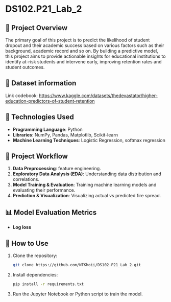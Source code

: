 # DS102.P21_Lab_2
## 📌 Project Overview
The primary goal of this project is to predict the likelihood of student dropout and their academic success based on various factors such as their background, academic record and so on. By building a predictive model, this project aims to provide actionable insights for educational institutions to identify at-risk students and intervene early, improving retention rates and student outcomes.

## 📂 Dataset information
 Link codebook: https://www.kaggle.com/datasets/thedevastator/higher-education-predictors-of-student-retention

## 🔧 Technologies Used
- **Programming Language**: Python
- **Libraries**: NumPy, Pandas, Matplotlib, Scikit-learn
- **Machine Learning Techniques**: Logistic Regression, softmax regression 

## 🚀 Project Workflow
1. **Data Preprocessing**: feature engineering.
2. **Exploratory Data Analysis (EDA)**: Understanding data distribution and correlations.
3. **Model Training & Evaluation**: Training machine learning models and evaluating their performance.
4. **Prediction & Visualization**: Visualizing actual vs predicted fire spread.

## 📊 Model Evaluation Metrics
- **Log loss**

## 📎 How to Use
1. Clone the repository:
   ```bash
   git clone https://github.com/NTKhoii/DS102.P21_Lab_2.git
   ```
2. Install dependencies:
   ```bash
   pip install -r requirements.txt
   ```
3. Run the Jupyter Notebook or Python script to train the model.

